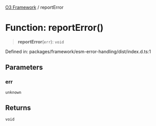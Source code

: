 [O3 Framework](../API.md) / reportError

# Function: reportError()

> **reportError**(`err`): `void`

Defined in: packages/framework/esm-error-handling/dist/index.d.ts:1

## Parameters

### err

`unknown`

## Returns

`void`
